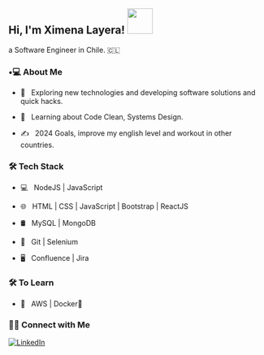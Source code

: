 <h2> Hi, I'm Ximena Layera! <img src="https://media.giphy.com/media/mGcNjsfWAjY5AEZNw6/giphy.gif" width="50"></h2> a Software Engineer in Chile. 🇨🇱

<h3> •💻 About Me </h3>

- 🤔 &nbsp; Exploring new technologies and developing software solutions and quick hacks.

- 🌱 &nbsp; Learning about Code Clean, Systems Design.

- ✍️ &nbsp; 2024 Goals, improve my english level and workout in other countries.
  

<h3>🛠 Tech Stack</h3>

- 💻 &nbsp; NodeJS | JavaScript

- 🌐 &nbsp; HTML | CSS | JavaScript | Bootstrap | ReactJS

- 🛢 &nbsp; MySQL | MongoDB

- 🔧 &nbsp; Git | Selenium

- 🖥 &nbsp; Confluence | Jira


<h3>🛠 To Learn</h3>

- 🔧 &nbsp; AWS | Docker🐳


<h3> 🤝🏻 Connect with Me </h3>

<p>
<a href="https://www.linkedin.com/in/xlayera/"><img src="https://img.shields.io/badge/LinkedIn--_.svg?style=social&logo=linkedin" alt="LinkedIn"></a>
</p><br>


